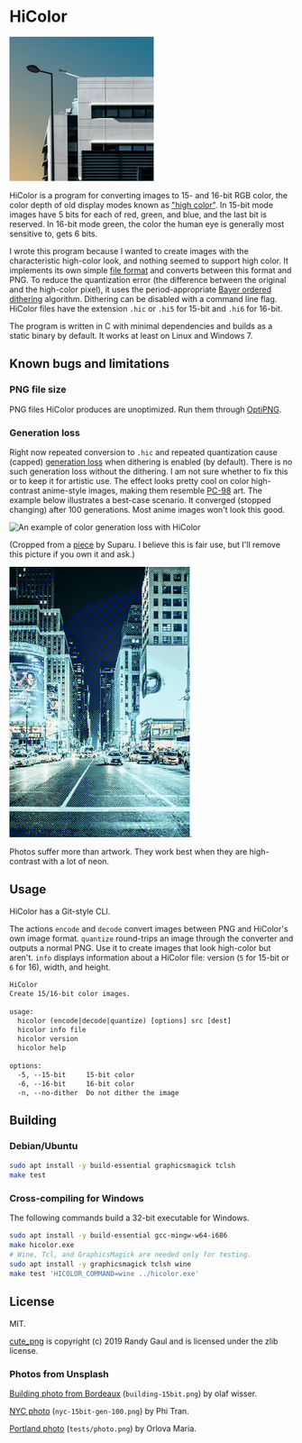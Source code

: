 # HiColor

![A building with a dithered gradient of the sky behind it.](building-15bit.png)

HiColor is a program for converting images to 15- and 16-bit RGB color, the color depth of old display modes known as ["high color"](https://en.wikipedia.org/wiki/High_color).  In 15-bit mode images have 5 bits for each of red, green, and blue, and the last bit is reserved.  In 16-bit mode green, the color the human eye is generally most sensitive to, gets 6 bits.

I wrote this program because I wanted to create images with the characteristic high-color look, and nothing seemed to support high color.  It implements its own simple [file format](format.md) and converts between this format and PNG.  To reduce the quantization error (the difference between the original and the high-color pixel), it uses the period-appropriate [Bayer ordered dithering](https://bisqwit.iki.fi/story/howto/dither/jy/#StandardOrderedDitheringAlgorithm) algorithm.  Dithering can be disabled with a command line flag.  HiColor files have the extension `.hic` or `.hi5` for 15-bit and `.hi6` for 16-bit.

The program is written in C with minimal dependencies and builds as a static binary by default.  It works at least on Linux and Windows 7.

## Known bugs and limitations

### PNG file size

PNG files HiColor produces are unoptimized.  Run them through [OptiPNG](http://optipng.sourceforge.net/).

### Generation loss

Right now repeated conversion to `.hic` and repeated quantization cause (capped) [generation loss](https://en.wikipedia.org/wiki/Generation_loss) when dithering is enabled (by default).  There is no such generation loss without the dithering.  I am not sure whether to fix this or to keep it for artistic use.  The effect looks pretty cool on color high-contrast anime-style images, making them resemble [PC-98](https://en.wikipedia.org/wiki/PC-9800_series) art.  The example below illustrates a best-case scenario.  It converged (stopped changing) after 100 generations.  Most anime images won't look this good.

![An example of color generation loss with HiColor](https://i.imgur.com/FpLRyE4.png)

(Cropped from a [piece](https://www.pixiv.net/en/artworks/50218294) by Suparu.  I believe this is fair use, but I'll remove this picture if you own it and ask.)

![A photo of New York City after 100 generations of `quantize`.](nyc-15bit-gen-100.png).

Photos suffer more than artwork.  They work best when they are high-contrast with a lot of neon.

## Usage

HiColor has a Git-style CLI.

The actions `encode` and `decode` convert images between PNG and HiColor's own image format.  `quantize` round-trips an image through the converter and outputs a normal PNG.  Use it to create images that look high-color but aren't.  `info` displays information about a HiColor file: version (`5` for 15-bit or `6` for 16), width, and height.

```none
HiColor
Create 15/16-bit color images.

usage:
  hicolor (encode|decode|quantize) [options] src [dest]
  hicolor info file
  hicolor version
  hicolor help

options:
  -5, --15-bit     15-bit color
  -6, --16-bit     16-bit color
  -n, --no-dither  Do not dither the image
```

## Building

### Debian/Ubuntu

```sh
sudo apt install -y build-essential graphicsmagick tclsh
make test
```

### Cross-compiling for Windows

The following commands build a 32-bit executable for Windows.

```sh
sudo apt install -y build-essential gcc-mingw-w64-i686
make hicolor.exe
# Wine, Tcl, and GraphicsMagick are needed only for testing.
sudo apt install -y graphicsmagick tclsh wine
make test 'HICOLOR_COMMAND=wine ../hicolor.exe'
```

## License

MIT.

[cute\_png](https://github.com/RandyGaul/cute_headers/) is copyright (c) 2019 Randy Gaul and is licensed under the zlib license.

### Photos from Unsplash

[Building photo from Bordeaux](https://unsplash.com/photos/AwtncJT1qKs) (`building-15bit.png`) by olaf wisser.

[NYC photo](https://unsplash.com/photos/bucV25NA6gI) (`nyc-15bit-gen-100.png`) by Phi Tran.

[Portland photo](https://unsplash.com/photos/PWBXQJ7PUkI) (`tests/photo.png`) by Orlova Maria.
